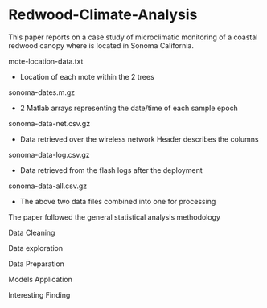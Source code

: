 # Redwood-Climate-Analysis

This paper reports on a case study of microclimatic monitoring of a coastal redwood canopy where is located in Sonoma California. 

mote-location-data.txt
  - Location of each mote within the 2 trees

sonoma-dates.m.gz 
  - 2 Matlab arrays representing the date/time of each sample epoch

sonoma-data-net.csv.gz
  - Data retrieved over the wireless network
    Header describes the columns

sonoma-data-log.csv.gz
  - Data retrieved from the flash logs after the deployment

sonoma-data-all.csv.gz
  - The above two data files combined into one for processing
  
  The paper followed the general statistical analysis methodology
 
 Data Cleaning
 
 Data exploration
 
 Data Preparation
 
 Models Application
 
 Interesting Finding
